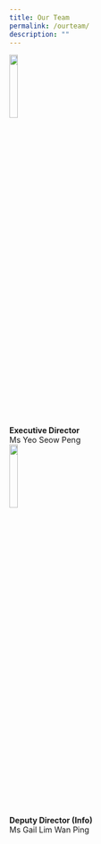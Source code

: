 ```yaml
---
title: Our Team
permalink: /ourteam/
description: ""
---
```

<img src="https://ik.imagekit.io/ikmedia/women-dress-2.jpg" 
width="17%" 
height="17%" />
<br>**Executive Director**
<br>Ms Yeo Seow Peng
<br><img src="https://ik.imagekit.io/ikmedia/women-dress-2.jpg" 
width="17%" 
height="17%" />
<br>**Deputy Director (Info)**
<br>Ms Gail Lim Wan Ping
